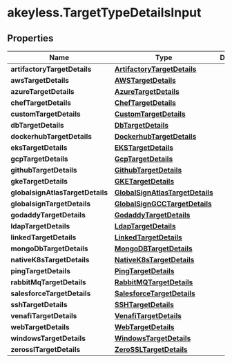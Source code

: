 # akeyless.TargetTypeDetailsInput

## Properties

Name | Type | Description | Notes
------------ | ------------- | ------------- | -------------
**artifactoryTargetDetails** | [**ArtifactoryTargetDetails**](ArtifactoryTargetDetails.md) |  | [optional] 
**awsTargetDetails** | [**AWSTargetDetails**](AWSTargetDetails.md) |  | [optional] 
**azureTargetDetails** | [**AzureTargetDetails**](AzureTargetDetails.md) |  | [optional] 
**chefTargetDetails** | [**ChefTargetDetails**](ChefTargetDetails.md) |  | [optional] 
**customTargetDetails** | [**CustomTargetDetails**](CustomTargetDetails.md) |  | [optional] 
**dbTargetDetails** | [**DbTargetDetails**](DbTargetDetails.md) |  | [optional] 
**dockerhubTargetDetails** | [**DockerhubTargetDetails**](DockerhubTargetDetails.md) |  | [optional] 
**eksTargetDetails** | [**EKSTargetDetails**](EKSTargetDetails.md) |  | [optional] 
**gcpTargetDetails** | [**GcpTargetDetails**](GcpTargetDetails.md) |  | [optional] 
**githubTargetDetails** | [**GithubTargetDetails**](GithubTargetDetails.md) |  | [optional] 
**gkeTargetDetails** | [**GKETargetDetails**](GKETargetDetails.md) |  | [optional] 
**globalsignAtlasTargetDetails** | [**GlobalSignAtlasTargetDetails**](GlobalSignAtlasTargetDetails.md) |  | [optional] 
**globalsignTargetDetails** | [**GlobalSignGCCTargetDetails**](GlobalSignGCCTargetDetails.md) |  | [optional] 
**godaddyTargetDetails** | [**GodaddyTargetDetails**](GodaddyTargetDetails.md) |  | [optional] 
**ldapTargetDetails** | [**LdapTargetDetails**](LdapTargetDetails.md) |  | [optional] 
**linkedTargetDetails** | [**LinkedTargetDetails**](LinkedTargetDetails.md) |  | [optional] 
**mongoDbTargetDetails** | [**MongoDBTargetDetails**](MongoDBTargetDetails.md) |  | [optional] 
**nativeK8sTargetDetails** | [**NativeK8sTargetDetails**](NativeK8sTargetDetails.md) |  | [optional] 
**pingTargetDetails** | [**PingTargetDetails**](PingTargetDetails.md) |  | [optional] 
**rabbitMqTargetDetails** | [**RabbitMQTargetDetails**](RabbitMQTargetDetails.md) |  | [optional] 
**salesforceTargetDetails** | [**SalesforceTargetDetails**](SalesforceTargetDetails.md) |  | [optional] 
**sshTargetDetails** | [**SSHTargetDetails**](SSHTargetDetails.md) |  | [optional] 
**venafiTargetDetails** | [**VenafiTargetDetails**](VenafiTargetDetails.md) |  | [optional] 
**webTargetDetails** | [**WebTargetDetails**](WebTargetDetails.md) |  | [optional] 
**windowsTargetDetails** | [**WindowsTargetDetails**](WindowsTargetDetails.md) |  | [optional] 
**zerosslTargetDetails** | [**ZeroSSLTargetDetails**](ZeroSSLTargetDetails.md) |  | [optional] 


